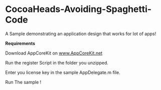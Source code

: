 CocoaHeads-Avoiding-Spaghetti-Code
==================================

A Sample demonstrating an application design that works for lot of apps!

**Requirements**

Download AppCoreKit on www.AppCoreKit.net

Run the register Script in the folder you unzipped.

Enter you license key in the sample AppDelegate.m file.

Run The sample !